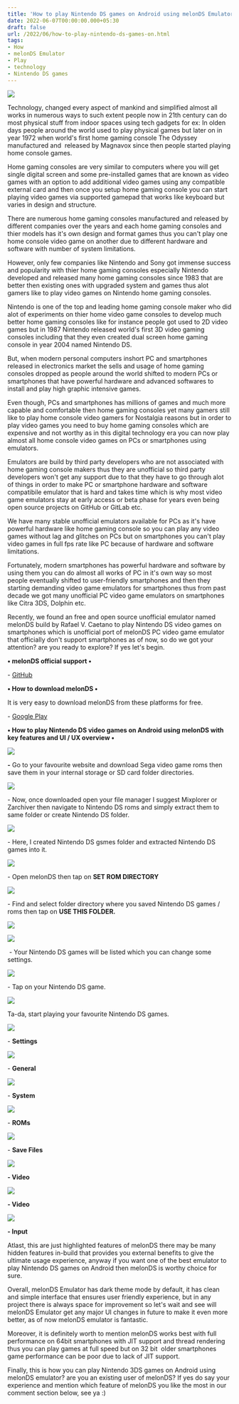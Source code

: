 ```yaml
---
title: 'How to play Nintendo DS games on Android using melonDS Emulator.'
date: 2022-06-07T00:00:00.000+05:30
draft: false
url: /2022/06/how-to-play-nintendo-ds-games-on.html
tags: 
- How
- melonDS Emulator
- Play
- technology
- Nintendo DS games
---
```


 [![](https://lh3.googleusercontent.com/-zbcPNjnW78s/Yp-deEUZJ-I/AAAAAAAALqo/Gjim3hS0xkwpowgxKf0y-7V1pSqJY5xMgCNcBGAsYHQ/s1600/1654627700307045-0.png)](https://lh3.googleusercontent.com/-zbcPNjnW78s/Yp-deEUZJ-I/AAAAAAAALqo/Gjim3hS0xkwpowgxKf0y-7V1pSqJY5xMgCNcBGAsYHQ/s1600/1654627700307045-0.png) 

  

  

Technology, changed every aspect of mankind and simplified almost all works in numerous ways to such extent people now in 21th century can do most physical stuff from indoor spaces using tech gadgets for ex: In olden days people around the world used to play physical games but later on in year 1972 when world's first home gaming console The Odyssey manufactured and  released by Magnavox since then people started playing home console games.

  

Home gaming consoles are very similar to computers where you will get single digital screen and some pre-installed games that are known as video games with an option to add additional video games using any compatible external card and then once you setup home gaming console you can start playing video games via supported gamepad that works like keyboard but varies in design and structure.

  

There are numerous home gaming consoles manufactured and released by different companies over the years and each home gaming consoles and thier models has it's own design and format games thus you can't play one home console video game on another due to different hardware and software with number of system limitations.

  

However, only few companies like Nintendo and Sony got immense success and popularity with thier home gaming consoles especially Nintendo developed and released many home gaming consoles since 1983 that are better then existing ones with upgraded system and games thus alot gamers like to play video games on Nintendo home gaming consoles.

  

Nintendo is one of the top and leading home gaming console maker who did alot of experiments on thier home video game consoles to develop much better home gaming consoles like for instance people got used to 2D video games but in 1987 Nintendo released world's first 3D video gaming consoles including that they even created dual screen home gaming console in year 2004 named Nintendo DS.

  

But, when modern personal computers inshort PC and smartphones released in electronics market the sells and usage of home gaming consoles dropped as people around the world shifted to modern PCs or smartphones that have powerful hardware and advanced softwares to install and play high graphic intensive games.

  

Even though, PCs and smartphones has millions of games and much more capable and comfortable then home gaming consoles yet many gamers still like to play home console video gamers for Nostalgia reasons but in order to play video games you need to buy home gaming consoles which are expensive and not worthy as in this digital technology era you can now play almost all home console video games on PCs or smartphones using emulators.

  

Emulators are build by third party developers who are not associated with home gaming console makers thus they are unofficial so third party developers won't get any support due to that they have to go through alot of things in order to make PC or smartphone hardware and software compatibile emulator that is hard and takes time which is why most video game emulators stay at early access or beta phase for years even being open source projects on GitHub or GitLab etc.

  

We have many stable unofficial emulators available for PCs as it's have powerful hardware like home gaming console so you can play any video games without lag and glitches on PCs but on smartphones you can't play video games in full fps rate like PC because of hardware and software limitations.

  

Fortunately, modern smartphones has powerful hardware and software by using them you can do almost all works of PC in it's own way so most people eventually shifted to user-friendly smartphones and then they starting demanding video game emulators for smartphones thus from past decade we got many unofficial PC video game emulators on smartphones like Citra 3DS, Dolphin etc.

  

Recently, we found an free and open source unofficial emulator named melonDS build by Rafael V. Caetano to play Nintendo DS video games on smartphones which is unofficial port of melonDS PC video game emulator that officially don't support smartphones as of now, so do we got your attention? are you ready to explore? If yes let's begin.

  

**• melonDS official support •**

\- [GitHub](https://github.com/rafaelvcaetano/melonDS-android)

**• How to download melonDS •**

It is very easy to download melonDS from these platforms for free.

  

\- [Google Play](https://github.com/rafaelvcaetano/melonDS-android)

**• How to play Nintendo DS video games on Android using melonDS with key features and UI / UX overview •**

 **[![](https://lh3.googleusercontent.com/-0aWtGZyRpYU/Y2iXYi8e2mI/AAAAAAAAOuA/DIewbvpLNQomoCaJGrOymtL6HxVXv0MnACNcBGAsYHQ/s1600/1667798880416561-0.png)](https://lh3.googleusercontent.com/-0aWtGZyRpYU/Y2iXYi8e2mI/AAAAAAAAOuA/DIewbvpLNQomoCaJGrOymtL6HxVXv0MnACNcBGAsYHQ/s1600/1667798880416561-0.png)** 

**\-** Go to your favourite website and download Sega video game roms then save them in your internal storage or SD card folder directories.  

  

 [![](https://lh3.googleusercontent.com/-toFRtl8KQlo/YqDwN3Nm1pI/AAAAAAAALsQ/8gNPBfJKb2kDW4lZc_NzbcfzwkG2Q7uYQCNcBGAsYHQ/s1600/1654714419602870-0.png)](https://lh3.googleusercontent.com/-toFRtl8KQlo/YqDwN3Nm1pI/AAAAAAAALsQ/8gNPBfJKb2kDW4lZc_NzbcfzwkG2Q7uYQCNcBGAsYHQ/s1600/1654714419602870-0.png) 

  

\- Now, once downloaded open your file manager I suggest Mixplorer or Zarchiver then navigate to Nintendo DS roms and simply extract them to same folder or create Nintendo DS folder. 

  

 [![](https://lh3.googleusercontent.com/-9edbyXL4Y8I/Yp-darXe8jI/AAAAAAAALqc/PnWZs424rvAPttADvT7jJocgx5bmeklLwCNcBGAsYHQ/s1600/1654627687222971-3.png)](https://lh3.googleusercontent.com/-9edbyXL4Y8I/Yp-darXe8jI/AAAAAAAALqc/PnWZs424rvAPttADvT7jJocgx5bmeklLwCNcBGAsYHQ/s1600/1654627687222971-3.png) 

  

\- Here, I created Nintendo DS gsmes folder and extracted Nintendo DS games into it.

  

 [![](https://lh3.googleusercontent.com/-j40Lx1WHOpA/Yp-dZp_V5cI/AAAAAAAALqY/2PlmXNeV4b0dR3OfcJZ8uGnOPwh6-3k-QCNcBGAsYHQ/s1600/1654627683139884-4.png)](https://lh3.googleusercontent.com/-j40Lx1WHOpA/Yp-dZp_V5cI/AAAAAAAALqY/2PlmXNeV4b0dR3OfcJZ8uGnOPwh6-3k-QCNcBGAsYHQ/s1600/1654627683139884-4.png) 

  

\- Open melonDS then tap on **SET ROM DIRECTORY**

 **[![](https://lh3.googleusercontent.com/-1gOfENSRoKc/Yp-dYgYHcSI/AAAAAAAALqU/I0jUVqX2WZ4UygUjB2WcRZn0C3Ww8cvYwCNcBGAsYHQ/s1600/1654627679211114-5.png)](https://lh3.googleusercontent.com/-1gOfENSRoKc/Yp-dYgYHcSI/AAAAAAAALqU/I0jUVqX2WZ4UygUjB2WcRZn0C3Ww8cvYwCNcBGAsYHQ/s1600/1654627679211114-5.png)** 

\- Find and select folder directory where you saved Nintendo DS games / roms then tap on **USE THIS FOLDER.**

 **[![](https://lh3.googleusercontent.com/-gAZYO8robcU/Yp-dXhCmC2I/AAAAAAAALqQ/guhNyx15ytwL8LQXuJNjOA9BFi9EJBaEACNcBGAsYHQ/s1600/1654627674880565-6.png)](https://lh3.googleusercontent.com/-gAZYO8robcU/Yp-dXhCmC2I/AAAAAAAALqQ/guhNyx15ytwL8LQXuJNjOA9BFi9EJBaEACNcBGAsYHQ/s1600/1654627674880565-6.png)** 

 **[![](https://lh3.googleusercontent.com/-5F_uSWOFwVk/Yp-dWpnKWhI/AAAAAAAALqM/Nj1nIRVO6T0EmbQi-RmqFm_rsqcv_hMWQCNcBGAsYHQ/s1600/1654627670940759-7.png)](https://lh3.googleusercontent.com/-5F_uSWOFwVk/Yp-dWpnKWhI/AAAAAAAALqM/Nj1nIRVO6T0EmbQi-RmqFm_rsqcv_hMWQCNcBGAsYHQ/s1600/1654627670940759-7.png)** 

 - Your Nintendo DS games will be listed which you can change some settings.

  

 [![](https://lh3.googleusercontent.com/-mDlvlFf232k/Yp-dVgmCviI/AAAAAAAALqI/g8V9me2oXOwtYzQto47z2rpxH99E8Y-2wCNcBGAsYHQ/s1600/1654627666975687-8.png)](https://lh3.googleusercontent.com/-mDlvlFf232k/Yp-dVgmCviI/AAAAAAAALqI/g8V9me2oXOwtYzQto47z2rpxH99E8Y-2wCNcBGAsYHQ/s1600/1654627666975687-8.png) 

  

\- Tap on your Nintendo DS game.

  

 [![](https://lh3.googleusercontent.com/-slsr6wBk7DE/Yp-dUsx1bYI/AAAAAAAALqE/9ziNRQ5LWUsP0N-uTpwETL23KWAAF7TBwCNcBGAsYHQ/s1600/1654627662040325-9.png)](https://lh3.googleusercontent.com/-slsr6wBk7DE/Yp-dUsx1bYI/AAAAAAAALqE/9ziNRQ5LWUsP0N-uTpwETL23KWAAF7TBwCNcBGAsYHQ/s1600/1654627662040325-9.png) 

  

Ta-da, start playing your favourite Nintendo DS games.  

  

 [![](https://lh3.googleusercontent.com/-1DdaIxWU1Bs/Yp-dTRnYwAI/AAAAAAAALqA/th1i8D8tYAwQXCiJFJol8WIVFcSm6EuwQCNcBGAsYHQ/s1600/1654627657912431-10.png)](https://lh3.googleusercontent.com/-1DdaIxWU1Bs/Yp-dTRnYwAI/AAAAAAAALqA/th1i8D8tYAwQXCiJFJol8WIVFcSm6EuwQCNcBGAsYHQ/s1600/1654627657912431-10.png) 

  

\- **Settings**

 **[![](https://lh3.googleusercontent.com/-5cq0b16Ry3Y/Yp-dSZAdGLI/AAAAAAAALp8/-VbqCYaNOD0aJ6wXkTQw8FwBVquRhOb2wCNcBGAsYHQ/s1600/1654627653667436-11.png)](https://lh3.googleusercontent.com/-5cq0b16Ry3Y/Yp-dSZAdGLI/AAAAAAAALp8/-VbqCYaNOD0aJ6wXkTQw8FwBVquRhOb2wCNcBGAsYHQ/s1600/1654627653667436-11.png)** 

\- **General**

  

 [![](https://lh3.googleusercontent.com/-nzULIT9V1LI/Yp-dRRzA1YI/AAAAAAAALp4/fYsum_ONQgkc8x31TVXlK_uty3qzCdnFACNcBGAsYHQ/s1600/1654627649494364-12.png)](https://lh3.googleusercontent.com/-nzULIT9V1LI/Yp-dRRzA1YI/AAAAAAAALp4/fYsum_ONQgkc8x31TVXlK_uty3qzCdnFACNcBGAsYHQ/s1600/1654627649494364-12.png) 

  

\- **System**

 **[![](https://lh3.googleusercontent.com/-LKRbicrRM84/Yp-dQFMj11I/AAAAAAAALp0/39yeRLbdvrIGDNtiF7vfM_LmMpLCcvx4ACNcBGAsYHQ/s1600/1654627645166520-13.png)](https://lh3.googleusercontent.com/-LKRbicrRM84/Yp-dQFMj11I/AAAAAAAALp0/39yeRLbdvrIGDNtiF7vfM_LmMpLCcvx4ACNcBGAsYHQ/s1600/1654627645166520-13.png)** 

\- **ROMs**

 **[![](https://lh3.googleusercontent.com/-71S2R9ZVDzQ/Yp-dPI5-9nI/AAAAAAAALpw/yfm2wwUi23I8Cdf-cpSjRUXyl4CkNx61QCNcBGAsYHQ/s1600/1654627641154022-14.png)](https://lh3.googleusercontent.com/-71S2R9ZVDzQ/Yp-dPI5-9nI/AAAAAAAALpw/yfm2wwUi23I8Cdf-cpSjRUXyl4CkNx61QCNcBGAsYHQ/s1600/1654627641154022-14.png)** 

\- **Save Files**

 **[![](https://lh3.googleusercontent.com/-aqoUo9u9S-k/Yp-dODE7KMI/AAAAAAAALps/rGUJwM4Z16cqA-bupXNIeOUa1OZaz_VKQCNcBGAsYHQ/s1600/1654627637042523-15.png)](https://lh3.googleusercontent.com/-aqoUo9u9S-k/Yp-dODE7KMI/AAAAAAAALps/rGUJwM4Z16cqA-bupXNIeOUa1OZaz_VKQCNcBGAsYHQ/s1600/1654627637042523-15.png)** 

**\- Video**

 **[![](https://lh3.googleusercontent.com/-oPNRm14z5RI/Yp-dNIRePEI/AAAAAAAALpo/bkqiEQ7FkmE1WFJMyhqkvUdXYzU8_8mJgCNcBGAsYHQ/s1600/1654627632877948-16.png)](https://lh3.googleusercontent.com/-oPNRm14z5RI/Yp-dNIRePEI/AAAAAAAALpo/bkqiEQ7FkmE1WFJMyhqkvUdXYzU8_8mJgCNcBGAsYHQ/s1600/1654627632877948-16.png)** 

**\- Video**

 **[![](https://lh3.googleusercontent.com/-stV-6ckWGGc/Yp-dMKOO3FI/AAAAAAAALpk/2TsyZdyEBOsvO6c1FB15oydWQg_9kc81wCNcBGAsYHQ/s1600/1654627628026356-17.png)](https://lh3.googleusercontent.com/-stV-6ckWGGc/Yp-dMKOO3FI/AAAAAAAALpk/2TsyZdyEBOsvO6c1FB15oydWQg_9kc81wCNcBGAsYHQ/s1600/1654627628026356-17.png)** 

**\- Input**

Atlast, this are just highlighted features of melonDS there may be many hidden features in-build that provides you external benefits to give the ultimate usage experience, anyway if you want one of the best emulator to play Nintendo DS games on Android then melonDS is worthy choice for sure.

  

Overall, melonDS Emulator has dark theme mode by default, it has clean and simple interface that ensures user friendly experience, but in any project there is always space for improvement so let's wait and see will melonDS Emulator get any major UI changes in future to make it even more better, as of now melonDS emulator is fantastic.

  

Moreover, it is definitely worth to mention melonDS works best with full performance on 64bit smartphones with JIT support and thread rendering thus you can play games at full speed but on 32 bit  older smartphones game performance can be poor due to lack of JIT support.

  

Finally, this is how you can play Nintendo 3DS games on Android using melonDS emulator? are you an existing user of melonDS? If yes do say your experience and mention which feature of melonDS you like the most in our comment section below, see ya :)